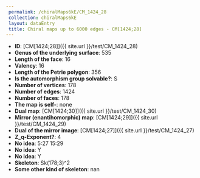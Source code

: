 ```yaml
--- 
 permalink: /chiralMaps6kE/CM_1424_28 
 collection: chiralMaps6kE
 layout: dataEntry
 title: Chiral maps up to 6000 edges - CM[1424;28]
---
```


- **ID**: [CM[1424;28]]({{ site.url }}/test/CM_1424_28)
- **Genus of the underlying surface**: 535
- **Length of the face**: 16
- **Valency**: 16
- **Length of the Petrie polygon**: 356
- **Is the automorphism group solvable?**: S
- **Number of vertices**: 178
- **Number of edges**: 1424
- **Number of faces**: 178
- **The map is self-**: none
- **Dual map**: [CM[1424;30]]({{ site.url }}/test/CM_1424_30)
- **Mirror (enantihomorphic) map**: [CM[1424;29]]({{ site.url }}/test/CM_1424_29)
- **Dual of the mirror image**: [CM[1424;27]]({{ site.url }}/test/CM_1424_27)
- **Z_q-Exponent?**: 4
- **No idea**:  5:27 15:29
- **No idea**: Y
- **No idea**: Y
- **Skeleton**: Sk(178;3)^2
- **Some other kind of skeleton**: nan
